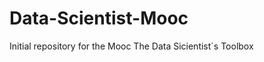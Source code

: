 Data-Scientist-Mooc
===================

Initial repository for the Mooc The Data Sicientist´s Toolbox 
